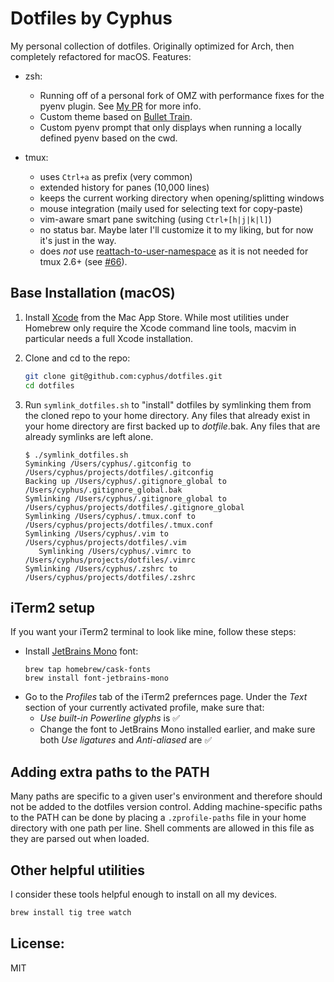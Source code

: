 # Dotfiles by Cyphus

My personal collection of dotfiles. Originally optimized for Arch, then
completely refactored for macOS. Features:

- zsh:
  - Running off of a personal fork of OMZ with performance fixes for the pyenv
    plugin. See [My PR](https://github.com/robbyrussell/oh-my-zsh/pull/6165)
    for more info.
  - Custom theme based on
    [Bullet Train](https://github.com/caiogondim/bullet-train.zsh).
  - Custom pyenv prompt that only displays when running a locally defined pyenv
    based on the cwd.

- tmux:
  - uses `Ctrl+a` as prefix (very common)
  - extended history for panes (10,000 lines)
  - keeps the current working directory when opening/splitting windows
  - mouse integration (maily used for selecting text for copy-paste)
  - vim-aware smart pane switching (using `Ctrl+[h|j|k|l]`)
  - no status bar. Maybe later I'll customize it to my liking, but for now it's
    just in the way.
  - does _not_ use
    [reattach-to-user-namespace](https://github.com/ChrisJohnsen/tmux-MacOSX-pasteboard/)
    as it is not needed for tmux 2.6+ (see
    [#66](https://github.com/ChrisJohnsen/tmux-MacOSX-pasteboard/issues/66)).

## Base Installation (macOS)

1. Install [Xcode](https://itunes.apple.com/us/app/xcode/id497799835?mt=12)
   from the Mac App Store. While most utilities under Homebrew only require the
   Xcode command line tools, macvim in particular needs a full Xcode
   installation.

1. Clone and cd to the repo:

   ```bash
   git clone git@github.com:cyphus/dotfiles.git
   cd dotfiles
   ```

1. Run `symlink_dotfiles.sh` to "install" dotfiles by symlinking them from the
   cloned repo to your home directory. Any files that already exist in your
   home directory are first backed up to *dotfile*.bak.  Any files that are
   already symlinks are left alone.

   ```console
   $ ./symlink_dotfiles.sh
   Syminking /Users/cyphus/.gitconfig to /Users/cyphus/projects/dotfiles/.gitconfig
   Backing up /Users/cyphus/.gitignore_global to /Users/cyphus/.gitignore_global.bak
   Symlinking /Users/cyphus/.gitignore_global to /Users/cyphus/projects/dotfiles/.gitignore_global
   Symlinking /Users/cyphus/.tmux.conf to /Users/cyphus/projects/dotfiles/.tmux.conf
   Symlinking /Users/cyphus/.vim to /Users/cyphus/projects/dotfiles/.vim
      Symlinking /Users/cyphus/.vimrc to /Users/cyphus/projects/dotfiles/.vimrc
   Symlinking /Users/cyphus/.zshrc to /Users/cyphus/projects/dotfiles/.zshrc
   ```

## iTerm2 setup

If you want your iTerm2 terminal to look like mine, follow these steps:

 * Install [JetBrains Mono](https://www.jetbrains.com/lp/mono/) font:
   ```
   brew tap homebrew/cask-fonts
   brew install font-jetbrains-mono
   ```
 * Go to the *Profiles* tab of the iTerm2 prefernces page. Under the *Text*
   section of your currently activated profile, make sure that:
   * *Use built-in Powerline glyphs* is ✅
   * Change the font to JetBrains Mono installed earlier, and make sure both
     *Use ligatures* and *Anti-aliased* are ✅

## Adding extra paths to the PATH

Many paths are specific to a given user's environment and therefore should not
be added to the dotfiles version control. Adding machine-specific paths to the
PATH can be done by placing a `.zprofile-paths` file in your home directory
with one path per line. Shell comments are allowed in this file as they are
parsed out when loaded.

## Other helpful utilities

I consider these tools helpful enough to install on all my devices.

```bash
brew install tig tree watch
```

## License:

MIT
